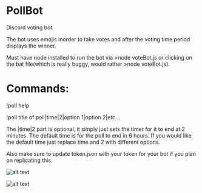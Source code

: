 # PollBot
Discord voting bot

The bot uses emojis inorder to take votes and after the voting time period displays the winner.

Must have node installed to run the bot via >node voteBot.js or clicking on the bat file(which is really buggy, would rather >node voteBot.js).

# Commands:
!poll help

!poll title of poll|time|2|option 1|option 2|etc...

The |time|2 part is optional, it simply just sets the timer for it to end at 2 minutes. The default time is for the poll to end in 6 hours. If you would like the default time just replace time and 2 with different options.

Also make sure to update token.json with your token for your bot if you plan on replicating this.

![alt text](https://i.imgur.com/e9PS0mj.png)

![alt text](https://i.imgur.com/hU4hI06.png)
